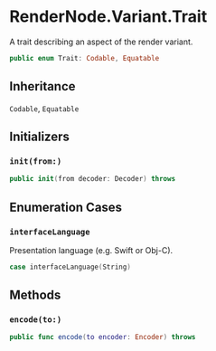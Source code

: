 # RenderNode.Variant.Trait

A trait describing an aspect of the render variant.

``` swift
public enum Trait: Codable, Equatable 
```

## Inheritance

`Codable`, `Equatable`

## Initializers

### `init(from:)`

``` swift
public init(from decoder: Decoder) throws 
```

## Enumeration Cases

### `interfaceLanguage`

Presentation language (e.g. Swift or Obj-C).

``` swift
case interfaceLanguage(String)
```

## Methods

### `encode(to:)`

``` swift
public func encode(to encoder: Encoder) throws 
```
